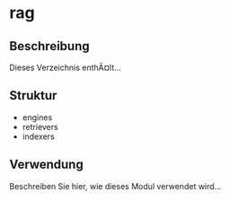 ﻿# rag

## Beschreibung
Dieses Verzeichnis enthÃ¤lt...

## Struktur
- engines
- retrievers
- indexers


## Verwendung
Beschreiben Sie hier, wie dieses Modul verwendet wird...
